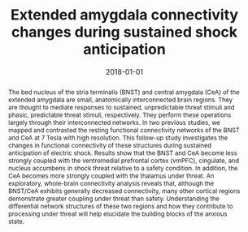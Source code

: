 ---
title: "Extended amygdala connectivity changes during sustained shock anticipation"
date: 2018-01-01
authors_string: Salvatore Torrisi, Adam Gorka, Javier Gonzalez-Castillo, Katherine O'Connell, Nicholas Balderston, Christian Grillon, Monique Ernst
authors:
   - Salvatore Torrisi
   - Adam Gorka
   - Javier Gonzalez-Castillo
   - Katherine O'Connell
   - Nicholas Balderston
   - Christian Grillon
   - Monique Ernst
author_ids:
   - javier_gonzalez-castillo
journal: 'Translational Psychiatry'
volume: 8
issue: 
pages: 
book_title: ''
publisher: ''
abstract: '<p>The bed nucleus of the stria terminalis (BNST) and central amygdala (CeA) of the extended amygdala are small, anatomically interconnected brain regions. They are thought to mediate responses to sustained, unpredictable threat stimuli and phasic, predictable threat stimuli, respectively. They perform these operations largely through their interconnected networks. In two previous studies, we mapped and contrasted the resting functional connectivity networks of the BNST and CeA at 7 Tesla with high resolution. This follow-up study investigates the changes in functional connectivity of these structures during sustained anticipation of electric shock. Results show that the BNST and CeA become less strongly coupled with the ventromedial prefrontal cortex (vmPFC), cingulate, and nucleus accumbens in shock threat relative to a safety condition. In addition, the CeA becomes more strongly coupled with the thalamus under threat. An exploratory, whole-brain connectivity analysis reveals that, although the BNST/CeA exhibits generally decreased connectivity, many other cortical regions demonstrate greater coupling under threat than safety. Understanding the differential network structures of these two regions and how they contribute to processing under threat will help elucidate the building blocks of the anxious state.</p>'
project_id: 
paper_url: http://www.nature.com/articles/s41398-017-0074-6http://www.nature.com/articles/s41398-017-0074-6.pdfhttp://www.nature.com/articles/s41398-017-0074-6.pdfhttp://www.nature.com/articles/s41398-017-0074-6
doi: 10.1038/s41398-017-0074-6
data_loc: ''
code_loc: ''
file: '/assets/publications//assets/publications/'
file_name: '/assets/publications/'
type: journal_article
pub_str: ' (2018) Translational Psychiatry 8'
layout: publication 
---